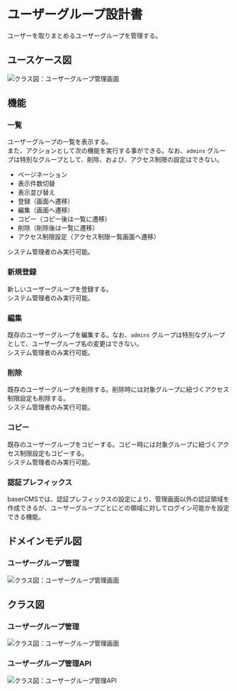 # ユーザーグループ設計書

ユーザーを取りまとめるユーザーグループを管理する。

## ユースケース図
![クラス図：ユーザーグループ管理画面](../../../svg/use_case/baser-core/user_groups.svg)

 
## 機能
### 一覧
ユーザーグループの一覧を表示する。  
また、アクションとして次の機能を実行する事ができる。なお、`admins` グループは特別なグループとして、削除、および、アクセス制限の設定はできない。
- ページネーション
- 表示件数切替
- 表示並び替え
- 登録（画面へ遷移）
- 編集（画面へ遷移）
- コピー（コピー後は一覧に遷移）
- 削除（削除後は一覧に遷移）
- アクセス制限設定（アクセス制限一覧画面へ遷移）

システム管理者のみ実行可能。

### 新規登録
新しいユーザーグループを登録する。  
システム管理者のみ実行可能。

### 編集
既存のユーザーグループを編集する。なお、`admins` グループは特別なグループとして、ユーザーグループ名の変更はできない。  
システム管理者のみ実行可能。

### 削除
既存のユーザーグループを削除する。削除時には対象グループに紐づくアクセス制限設定も削除する。  
システム管理者のみ実行可能。

### コピー
既存のユーザーグループをコピーする。コピー時には対象グループに紐づくアクセス制限設定もコピーする。  
システム管理者のみ実行可能。

### 認証プレフィックス
baserCMSでは、認証プレフィックスの設定により、管理画面以外の認証領域を作成できるが、ユーザーグループごとにどの領域に対してログイン可能かを設定できる機能。

 
## ドメインモデル図
### ユーザーグループ管理
![クラス図：ユーザーグループ管理画面](../../../svg/domain_model/baser-core/user_groups.svg)

 
## クラス図
### ユーザーグループ管理
![クラス図：ユーザーグループ管理画面](../../../svg/class/baser-core/manage_user_groups.svg)

### ユーザーグループ管理API
![クラス図：ユーザーグループ管理API](../../../svg/class/baser-core/api_user_groups.svg)
